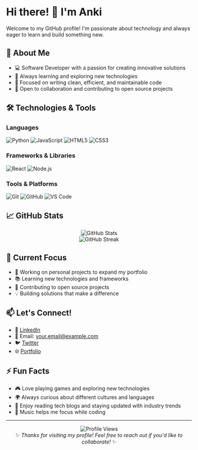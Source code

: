 # Hi there! 👋 I'm Anki

Welcome to my GitHub profile! I'm passionate about technology and always eager to learn and build something new.

## 🚀 About Me

- 💻 Software Developer with a passion for creating innovative solutions
- 🌱 Always learning and exploring new technologies
- 🎯 Focused on writing clean, efficient, and maintainable code
- 🤝 Open to collaboration and contributing to open source projects

## 🛠️ Technologies & Tools

### Languages
![Python](https://img.shields.io/badge/-Python-3776AB?style=flat-square&logo=python&logoColor=white)
![JavaScript](https://img.shields.io/badge/-JavaScript-F7DF1E?style=flat-square&logo=javascript&logoColor=black)
![HTML5](https://img.shields.io/badge/-HTML5-E34F26?style=flat-square&logo=html5&logoColor=white)
![CSS3](https://img.shields.io/badge/-CSS3-1572B6?style=flat-square&logo=css3&logoColor=white)

### Frameworks & Libraries
![React](https://img.shields.io/badge/-React-61DAFB?style=flat-square&logo=react&logoColor=black)
![Node.js](https://img.shields.io/badge/-Node.js-339933?style=flat-square&logo=node.js&logoColor=white)

### Tools & Platforms
![Git](https://img.shields.io/badge/-Git-F05032?style=flat-square&logo=git&logoColor=white)
![GitHub](https://img.shields.io/badge/-GitHub-181717?style=flat-square&logo=github&logoColor=white)
![VS Code](https://img.shields.io/badge/-VS%20Code-007ACC?style=flat-square&logo=visual-studio-code&logoColor=white)

## 📈 GitHub Stats

<div align="center">
  <img src="https://github-readme-stats.vercel.app/api?username=ankii08&show_icons=true&theme=react&count_private=true&hide_border=true" alt="GitHub Stats" />
</div>

<div align="center">
  <img src="https://github-readme-streak-stats.herokuapp.com/?user=ankii08&theme=react&hide_border=true" alt="GitHub Streak" />
</div>

## 🎯 Current Focus

- 🔭 Working on personal projects to expand my portfolio
- 📚 Learning new technologies and frameworks
- 🌟 Contributing to open source projects
- 💡 Building solutions that make a difference

## 📫 Let's Connect!

- 💼 [LinkedIn](https://linkedin.com/in/ankii08)
- 📧 Email: [your.email@example.com](mailto:your.email@example.com)
- 🐦 [Twitter](https://twitter.com/ankii08)
- 🌐 [Portfolio](https://ankii08.github.io)

## ⚡ Fun Facts

- 🎮 Love playing games and exploring new technologies
- 🌍 Always curious about different cultures and languages
- 📖 Enjoy reading tech blogs and staying updated with industry trends
- 🎵 Music helps me focus while coding

---

<div align="center">
  <img src="https://komarev.com/ghpvc/?username=ankii08&color=blueviolet&style=flat-square&label=Profile+Views" alt="Profile Views" />
</div>

<div align="center">
  ✨ <i>Thanks for visiting my profile! Feel free to reach out if you'd like to collaborate!</i> ✨
</div>